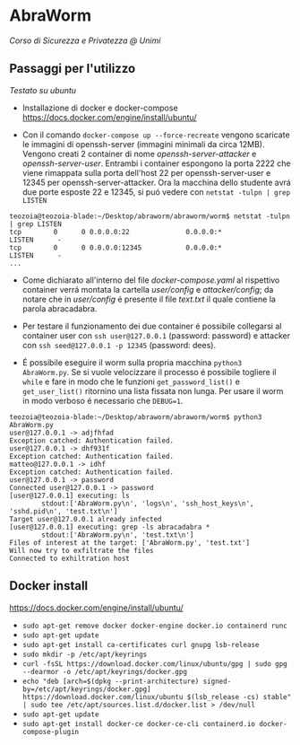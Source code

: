 # AbraWorm
_Corso di Sicurezza e Privatezza @ Unimi_

## Passaggi per l'utilizzo
_Testato su ubuntu_

* Installazione di docker e docker-compose https://docs.docker.com/engine/install/ubuntu/

* Con il comando `docker-compose up --force-recreate` vengono scaricate le immagini di openssh-server
(immagini minimali da circa 12MB). Vengono creati 2 container di nome _openssh-server-attacker_ e
_openssh-server-user_. Entrambi i container espongono la porta 2222 che viene rimappata sulla porta
dell'host 22 per openssh-server-user e 12345 per openssh-server-attacker. Ora la macchina dello
studente avrá due porte esposte 22 e 12345, si puó vedere con `netstat -tulpn | grep LISTEN`

```
teozoia@teozoia-blade:~/Desktop/abraworm/abraworm/worm$ netstat -tulpn | grep LISTEN
tcp        0      0 0.0.0.0:22              0.0.0.0:*               LISTEN      -     
tcp        0      0 0.0.0.0:12345           0.0.0.0:*               LISTEN      -
...     
```          

* Come dichiarato all'interno del file _docker-compose.yaml_ al rispettivo container verrá montata la cartella
_user/config_ e _attacker/config_; da notare che in _user/config_ é presente il file _text.txt_ il quale contiene
la parola abracadabra.

* Per testare il funzionamento dei due container é possibile collegarsi al container user con
`ssh user@127.0.0.1` (password: password) e attacker con `ssh seed@127.0.0.1 -p 12345` (password: dees).

* É possibile eseguire il worm sulla propria macchina `python3 AbraWorm.py`. Se si vuole velocizzare il processo
é possibile togliere il `while` e fare in modo che le funzioni `get_password_list()` e `get_user_list()`
ritornino una lista fissata non lunga. Per usare il worm in modo verboso é necessario che `DEBUG=1`.

```
teozoia@teozoia-blade:~/Desktop/abraworm/abraworm/worm$ python3 AbraWorm.py 
user@127.0.0.1 -> adjfhfad
Exception catched: Authentication failed.
user@127.0.0.1 -> dhf931f
Exception catched: Authentication failed.
matteo@127.0.0.1 -> idhf
Exception catched: Authentication failed.
user@127.0.0.1 -> password
Connected user@127.0.0.1 -> password
[user@127.0.0.1] executing: ls
        stdout:['AbraWorm.py\n', 'logs\n', 'ssh_host_keys\n', 'sshd.pid\n', 'test.txt\n']
Target user@127.0.0.1 already infected
[user@127.0.0.1] executing: grep -ls abracadabra *
        stdout:['AbraWorm.py\n', 'test.txt\n']
Files of interest at the target: ['AbraWorm.py', 'test.txt']
Will now try to exfiltrate the files
Connected to exhiltration host
```

## Docker install
https://docs.docker.com/engine/install/ubuntu/

* `sudo apt-get remove docker docker-engine docker.io containerd runc`
* `sudo apt-get update`
* `sudo apt-get install ca-certificates curl gnupg lsb-release`
* `sudo mkdir -p /etc/apt/keyrings`
* `curl -fsSL https://download.docker.com/linux/ubuntu/gpg | sudo gpg --dearmor -o /etc/apt/keyrings/docker.gpg`
* `echo "deb [arch=$(dpkg --print-architecture) signed-by=/etc/apt/keyrings/docker.gpg] https://download.docker.com/linux/ubuntu $(lsb_release -cs) stable" | sudo tee /etc/apt/sources.list.d/docker.list > /dev/null`
* `sudo apt-get update`
* `sudo apt-get install docker-ce docker-ce-cli containerd.io docker-compose-plugin`

